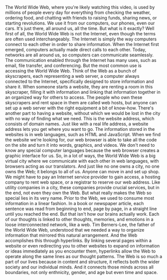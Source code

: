 
The World Wide Web,
where you&#39;re likely watching this video,
is used by millions of people every day
for everything from
checking the weather,
ordering food,
and chatting with friends
to raising funds,
sharing news,
or starting revolutions.
We use it from our computers, our phones, even our cars.
It&#39;s just there,
all around us, all the time.
But what is it exactly?
Well first of all, the World Wide Web is not the Internet,
even though the terms are often used interchangeably.
The Internet is simply the way computers connect to each other
in order to share information.
When the Internet first emerged,
computers actually made direct calls to each other.
Today, networks are all around us,
so computers can communicate seamlessly.
The communication enabled through the Internet
has many uses,
such as email, file transfer, and conferencing.
But the most common use
is accessing the World Wide Web.
Think of the Web as a bunch of skyscrapers,
each representing a web server,
a computer always connected to the Internet,
specifically designed to store information and share it.
When someone starts a website,
they are renting a room in this skyscraper,
filling it with information
and linking that information together
in an organized way for others to access.
The people who own these skyscrapers
and rent space in them
are called web hosts,
but anyone can set up a web server
with the right equipment a bit of know-how.
There&#39;s another part to having a website,
without which we would be lost in the city
with no way of finding what we need.
This is the website address,
which consists of domain names.
Just like with a real life address,
a website address lets you get where you want to go.
The information stored in the websites
is in web languages,
such as HTML and JavaScript.
When we find the website we&#39;re looking for,
our web browser is able to take all the code on the site
and turn it into words, graphics, and videos.
We don&#39;t need to know any special computer languages
because the web browser creates a graphic interface for us.
So, in a lot of ways,
the World Wide Web is a big virtual city
where we communicate with each other
in web languages,
with browsers acting as our translators.
And just like no one owns a city,
no one owns the Web;
it belongs to all of us.
Anyone can move in and set up shop.
We might have to pay an Internet service provider
to gain access,
a hosting company to rent web space,
or a registrar to reserve our web address.
Like utility companies in a city,
these companies provide crucial services,
but in the end,
not even they own the Web.
But what really makes the Web so special
lies in its very name.
Prior to the Web,
we used to consume most information
in a linear fashion.
In a book or newspaper article,
each sentence was read from beginning to end,
page by page,
in a straight line until you reached the end.
But that isn&#39;t how our brains actually work.
Each of our thoughts is linked to other thoughts,
memories, and emotions
in a loose interconnected network, like a web.
Tim Berners-Lee, the father of the World Wide Web,
understood that we needed a way to organize information
that mirrored this natural arrangement.
And the Web accomplishes this through hyperlinks.
By linking several pages within a website
or even redirecting you to other websites
to expand on information or ideas immediately
as you encounter them,
hyperlinks allow the Web
to operate along the same lines as our thought patterns.
The Web is so much a part of our lives
because in content and structure,
it reflects both the wider society
and our individual minds.
And it connects those minds
across all boundaries,
not only enthnicity, gender, and age
but even time and space.
